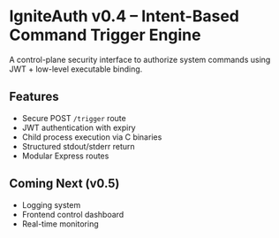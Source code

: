 # IgniteAuth v0.4 – Intent-Based Command Trigger Engine

A control-plane security interface to authorize system commands using JWT + low-level executable binding.

## Features
- Secure POST `/trigger` route
- JWT authentication with expiry
- Child process execution via C binaries
- Structured stdout/stderr return
- Modular Express routes

## Coming Next (v0.5)
- Logging system
- Frontend control dashboard
- Real-time monitoring
